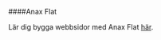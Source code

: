 ####Anax Flat

Lär dig bygga webbsidor med Anax Flat [här](http://dbwebb.se/kunskap/bygg-me-sida-med-anax-flat).

